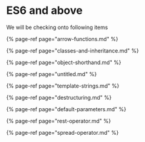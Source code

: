 # ES6 and above

We will be checking onto following items

{% page-ref page="arrow-functions.md" %}

{% page-ref page="classes-and-inheritance.md" %}

{% page-ref page="object-shorthand.md" %}

{% page-ref page="untitled.md" %}

{% page-ref page="template-strings.md" %}

{% page-ref page="destructuring.md" %}

{% page-ref page="default-parameters.md" %}

{% page-ref page="rest-operator.md" %}

{% page-ref page="spread-operator.md" %}



